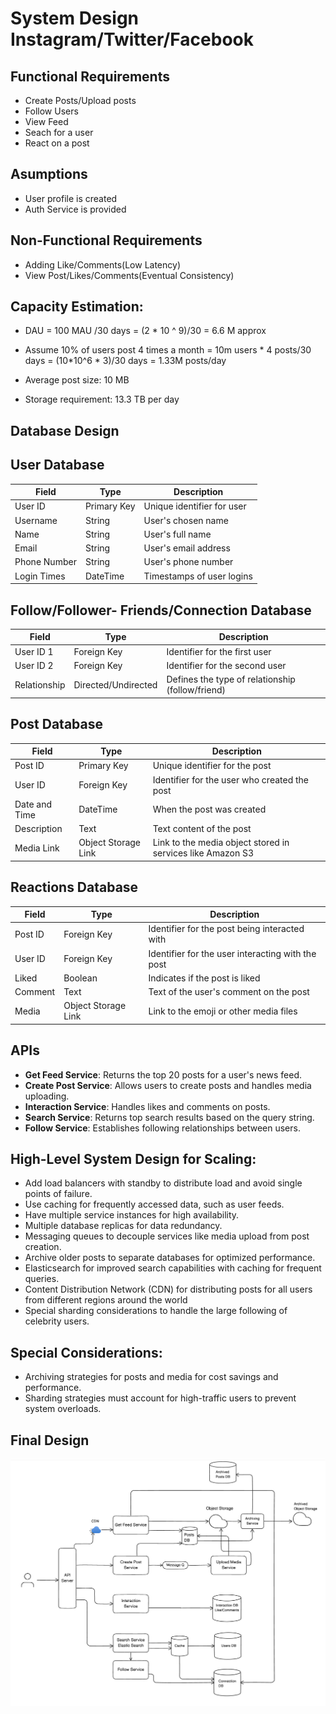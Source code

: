 # System Design Instagram/Twitter/Facebook

## Functional Requirements
- Create Posts/Upload posts
- Follow Users
- View Feed
- Seach for a user
- React on a post

## Asumptions

- User profile is created
- Auth Service is provided

## Non-Functional Requirements
- Adding Like/Comments(Low Latency)
- View Post/Likes/Comments(Eventual Consistency)

## Capacity Estimation:
- DAU = 100 MAU /30 days = (2 * 10 ^ 9)/30 = 6.6 M approx
- Assume 10% of users post 4 times a month
  = 10m users * 4 posts/30 days
  = (10*10^6 * 3)/30 days
  = 1.33M posts/day

- Average post size: 10 MB
- Storage requirement: 13.3 TB per day

## Database Design

## User Database

| Field       | Type        | Description                |
|-------------|-------------|----------------------------|
| User ID     | Primary Key | Unique identifier for user |
| Username    | String      | User's chosen name         |
| Name        | String      | User's full name           |
| Email       | String      | User's email address       |
| Phone Number| String      | User's phone number        |
| Login Times | DateTime    | Timestamps of user logins  |

## Follow/Follower- Friends/Connection Database

| Field         | Type            | Description                                            |
|---------------|-----------------|--------------------------------------------------------|
| User ID 1     | Foreign Key     | Identifier for the first user                          |
| User ID 2     | Foreign Key     | Identifier for the second user                         |
| Relationship  | Directed/Undirected | Defines the type of relationship (follow/friend) |

## Post Database

| Field        | Type          | Description                                |
|--------------|---------------|--------------------------------------------|
| Post ID      | Primary Key   | Unique identifier for the post             |
| User ID      | Foreign Key   | Identifier for the user who created the post |
| Date and Time| DateTime      | When the post was created                  |
| Description  | Text          | Text content of the post                   |
| Media Link   | Object Storage Link | Link to the media object stored in services like Amazon S3 |

## Reactions Database

| Field        | Type          | Description                                |
|--------------|---------------|--------------------------------------------|
| Post ID      | Foreign Key   | Identifier for the post being interacted with |
| User ID      | Foreign Key   | Identifier for the user interacting with the post |
| Liked        | Boolean       | Indicates if the post is liked             |
| Comment      | Text          | Text of the user's comment on the post     |
| Media        | Object Storage Link | Link to the emoji or other media files   |


## APIs

- **Get Feed Service**: Returns the top 20 posts for a user's news feed.
- **Create Post Service**: Allows users to create posts and handles media uploading.
- **Interaction Service**: Handles likes and comments on posts.
- **Search Service**: Returns top search results based on the query string.
- **Follow Service**: Establishes following relationships between users.


## High-Level System Design for Scaling:
- Add load balancers with standby to distribute load and avoid single points of failure.
- Use caching for frequently accessed data, such as user feeds.
- Have multiple service instances for high availability.
- Multiple database replicas for data redundancy.
- Messaging queues to decouple services like media upload from post creation.
- Archive older posts to separate databases for optimized performance.
- Elasticsearch for improved search capabilities with caching for frequent queries.
- Content Distribution Network (CDN) for distributing posts for all users from different regions around the world
- Special sharding considerations to handle the large following of celebrity users.

## Special Considerations:
- Archiving strategies for posts and media for cost savings and performance.
- Sharding strategies must account for high-traffic users to prevent system overloads.

## Final Design

![screenshot](https://github.com/khansamad99/System-Design-Questions-for-Interview/blob/main/images/Instagram/Screenshot%202024-04-05%20at%2011.22.45%20PM.png)

